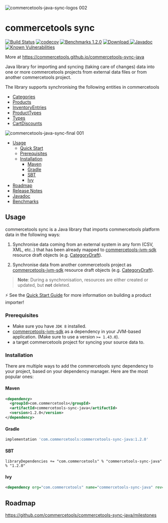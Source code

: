 ![commercetools-java-sync-logos 002](https://user-images.githubusercontent.com/9512131/31182587-90d47f0a-a924-11e7-9716-66e6bec7f79b.png)
# commercetools sync
[![Build Status](https://travis-ci.org/commercetools/commercetools-sync-java.svg?branch=master)](https://travis-ci.org/commercetools/commercetools-sync-java)
[![codecov](https://codecov.io/gh/commercetools/commercetools-sync-java/branch/master/graph/badge.svg)](https://codecov.io/gh/commercetools/commercetools-sync-java)
[![Benchmarks 1.2.0](https://img.shields.io/badge/Benchmarks-1.2.0-orange.svg)](https://commercetools.github.io/commercetools-sync-java/benchmarks/)
[![Download](https://api.bintray.com/packages/commercetools/maven/commercetools-sync-java/images/download.svg) ](https://bintray.com/commercetools/maven/commercetools-sync-java/_latestVersion)
[![Javadoc](http://javadoc-badge.appspot.com/com.commercetools/commercetools-sync-java.svg?label=Javadoc)](https://commercetools.github.io/commercetools-sync-java/v/1.2.0/)
[![Known Vulnerabilities](https://snyk.io/test/github/commercetools/commercetools-sync-java/4b2e26113d591bda158217c5dc1cf80a88665646/badge.svg)](https://snyk.io/test/github/commercetools/commercetools-sync-java/4b2e26113d591bda158217c5dc1cf80a88665646)

More at https://commercetools.github.io/commercetools-sync-java
 
Java library for importing and syncing (taking care of changes) data into one or more commercetools projects from external data files or from another commercetools project.

The library supports synchronising the following entities in commercetools
    
 - [Categories](/docs/usage/CATEGORY_SYNC.md)
 - [Products](/docs/usage/PRODUCT_SYNC.md)
 - [InventoryEntries](/docs/usage/INVENTORY_SYNC.md)
 - [ProductTypes](/docs/usage/PRODUCT_TYPE_SYNC.md)
 - [Types](/docs/usage/TYPE_SYNC.md)
 - [CartDiscounts](/docs/usage/CART_DISCOUNT_SYNC.md)

![commercetools-java-sync-final 001](https://user-images.githubusercontent.com/9512131/31230702-0f2255a6-a9e5-11e7-9412-04ed52641dde.png)
<!-- START doctoc generated TOC please keep comment here to allow auto update -->
<!-- DON'T EDIT THIS SECTION, INSTEAD RE-RUN doctoc TO UPDATE -->

- [Usage](#usage)
  - [Quick Start](/docs/usage/QUICK_START.md)
  - [Prerequisites](#prerequisites)
  - [Installation](#installation)
    - [Maven](#maven)
    - [Gradle](#gradle)
    - [SBT](#sbt)
    - [Ivy](#ivy)
- [Roadmap](#roadmap)
- [Release Notes](/docs/RELEASE_NOTES.md)
- [Javadoc](https://commercetools.github.io/commercetools-sync-java/v/1.2.0/)
- [Benchmarks](https://commercetools.github.io/commercetools-sync-java/benchmarks/)

<!-- END doctoc generated TOC please keep comment here to allow auto update -->
## Usage

commercetools sync is a Java library that imports commercetools platform data in the following ways:

1. Synchronise data coming from an external system in any form (CSV, XML, etc..) that has been already mapped to 
[commercetools-jvm-sdk](https://github.com/commercetools/commercetools-jvm-sdk) resource draft objects 
(e.g. [CategoryDraft](https://github.com/commercetools/commercetools-jvm-sdk/blob/master/commercetools-models/src/main/java/io/sphere/sdk/categories/CategoryDraft.java)).

2. Synchronise data from another commercetools project as 
[commercetools-jvm-sdk](https://github.com/commercetools/commercetools-jvm-sdk) resource draft objects 
(e.g. [CategoryDraft](https://github.com/commercetools/commercetools-jvm-sdk/blob/master/commercetools-models/src/main/java/io/sphere/sdk/categories/CategoryDraft.java)).


> **Note**: During a synchronisation, resources are either created or updated, but **not** deleted.

⚡ See the [Quick Start Guide](/docs/usage/QUICK_START.md) for more information on building a product importer!

### Prerequisites
 
 - Make sure you have `JDK 8` installed.
 - [commercetools-jvm-sdk](https://github.com/commercetools/commercetools-jvm-sdk) as a dependency in your JVM-based 
  application. (Make sure to use a version `>= 1.43.0`).
 - a target commercetools project for syncing your source data to.


### Installation

There are multiple ways to add the commercetools sync dependency to your project, based on your dependency manager. 
Here are the most popular ones:

#### Maven 

````xml
<dependency>
  <groupId>com.commercetools</groupId>
  <artifactId>commercetools-sync-java</artifactId>
  <version>1.2.0</version>
</dependency>
````

#### Gradle

````groovy
implementation 'com.commercetools:commercetools-sync-java:1.2.0'
````

#### SBT 

````
libraryDependencies += "com.commercetools" % "commercetools-sync-java" % "1.2.0"
````

#### Ivy 

````xml
<dependency org="com.commercetools" name="commercetools-sync-java" rev="1.2.0"/>
````


## Roadmap
https://github.com/commercetools/commercetools-sync-java/milestones
